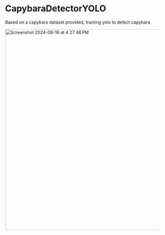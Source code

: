 # CapybaraDetectorYOLO
Based on a capybara dataset provided, training yolo to detect capybara

<img width="654" alt="Screenshot 2024-06-16 at 4 27 46 PM" src="https://github.com/floraWLM/CapybaraDetectorYOLO/assets/115372520/0853c464-3bac-421b-b00d-5337484cbdb1">
